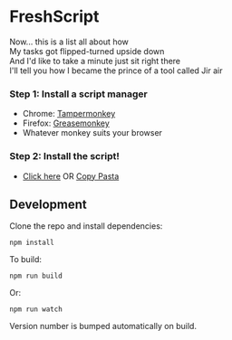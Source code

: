 # FreshScript

Now... this is a list all about how  
My tasks got flipped-turned upside down  
And I'd like to take a minute just sit right there  
I'll tell you how I became the prince of a tool called Jir air

### Step 1: Install a script manager
* Chrome: [Tampermonkey](https://tampermonkey.net/)
* Firefox: [Greasemonkey](https://addons.mozilla.org/en-us/firefox/addon/greasemonkey/)
* Whatever monkey suits your browser 

### Step 2: Install the script!
* [Click here](https://raw.githubusercontent.com/MrMint/FreshScript/master/freshscript.user.js) OR [Copy Pasta](https://github.com/MrMint/FreshScript/blob/master/freshscript.user.js)

## Development

Clone the repo and install dependencies:

    npm install
    
To build:

    npm run build

Or:

    npm run watch

Version number is bumped automatically on build.
